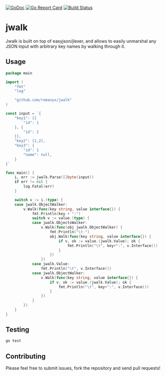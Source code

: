 [![GoDoc](https://godoc.org/github.com/romanyx/jwalk?status.svg)](https://godoc.org/github.com/romanyx/jwalk)
[![Go Report Card](https://goreportcard.com/badge/github.com/romanyx/jwalk)](https://goreportcard.com/report/github.com/romanyx/jwalk)
[![Build Status](https://travis-ci.org/romanyx/jwalk.svg?branch=master)](https://travis-ci.org/romanyx/jwalk)

# jwalk

Jwalk is built on top of easyjson/jlexer, and allows to easily unmarshal any JSON input with arbitrary key names by walking through it.

## Usage

```go
package main

import (
	"fmt"
	"log"

	"github.com/romanyx/jwalk"
)

const input = `{
	"key1": [{
		"id": 1
	}, {
		"id": 2
	}],
	"key2": [1,2],
	"key3": {
		"id": 1
		"name": null,
	}
}`

func main() {
	i, err := jwalk.Parse([]byte(input))
	if err != nil {
		log.Fatal(err)
	}

	switch v := i.(type) {
	case jwalk.ObjectWalker:
		v.Walk(func(key string, value interface{}) {
			fmt.Println(key + ":")
			switch v := value.(type) {
			case jwalk.ObjectsWalker:
				v.Walk(func(obj jwalk.ObjectWalker) {
					fmt.Println("\t-")
					obj.Walk(func(key string, value interface{}) {
						if v, ok := value.(jwalk.Value); ok {
							fmt.Println("\t", key+":", v.Interface())
						}
					})
				})
			case jwalk.Value:
				fmt.Println("\t", v.Interface())
			case jwalk.ObjectWalker:
				v.Walk(func(key string, value interface{}) {
					if v, ok := value.(jwalk.Value); ok {
						fmt.Println("\t", key+":", v.Interface())
					}
				})
			}
		})
	}
}
```

## Testing

```bash
go test
```

## Contributing

Please feel free to submit issues, fork the repository and send pull requests!
